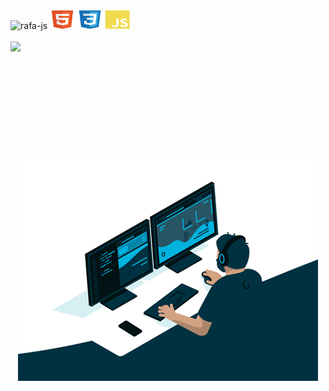 <div id="cabecalho">
  <!---<img style="display: inline-block;" height="180em" src="https://github-readme-stats.vercel.app/api?username=ShadeGarden&theme=yeblu&show_icons=true&count_private=true&include_all_commits=true&hide=contribs" />--->
  <img alt="rafa-js" height="30" width="40" src="https://camo.githubusercontent.com/e9141be13e6bea8c50af6d48f64700246faed666040ead23e74d4fc27bf411e3/68747470733a2f2f696d672e69636f6e73382e636f6d2f666c75656e742f34382f3030303030302f76697375616c2d73747564696f2d636f64652d323031392e706e67">
  <img alt="rafa-js" height="30" width="40" src="https://raw.githubusercontent.com/devicons/devicon/master/icons/html5/html5-original.svg">
  <img alt="rafa-js" height="30" width="40" src="https://raw.githubusercontent.com/devicons/devicon/master/icons/css3/css3-original.svg">
  <img alt="rafa-js" height="30" width="40" src="https://raw.githubusercontent.com/devicons/devicon/master/icons/javascript/javascript-plain.svg"><br/><br/>
  <img style="display: inline-block;" height="180em" src="https://github-readme-stats.vercel.app/api/top-langs/?username=ShadeGarden&layout=compact&langs_count=9&theme=algolia" />
</div>

<div style="text-align: center;">
  <img alt="Programador" height="360" width="480" src="https://github.com/kazuyabr/kazuyabr/blob/main/programador.gif">
</div>
